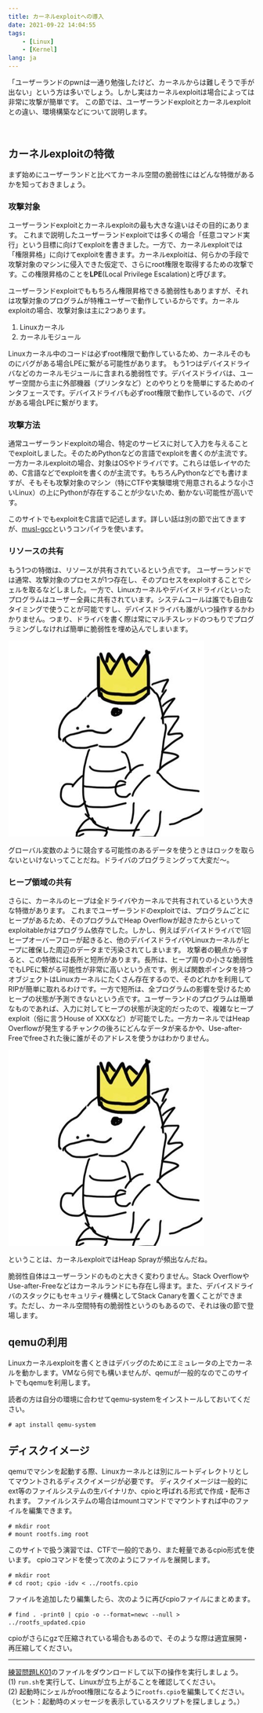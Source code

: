```yaml
---
title: カーネルexploitへの導入
date: 2021-09-22 14:04:55
tags:
    - [Linux]
    - [Kernel]
lang: ja
---
```

「ユーザーランドのpwnは一通り勉強したけど、カーネルからは難しそうで手が出ない」という方は多いでしょう。しかし実はカーネルexploitは場合によっては非常に攻撃が簡単です。
この節では、ユーザーランドexploitとカーネルexploitとの違い、環境構築などについて説明します。

<div class="column" title="目次">
<!-- toc --><br>
</div>

## カーネルexploitの特徴
まず始めにユーザーランドと比べてカーネル空間の脆弱性にはどんな特徴があるかを知っておきましょう。

### 攻撃対象
ユーザーランドexploitとカーネルexploitの最も大きな違いはその目的にあります。
これまで説明したユーザーランドexploitでは多くの場合「任意コマンド実行」という目標に向けてexploitを書きました。一方で、カーネルexploitでは「権限昇格」に向けてexploitを書きます。カーネルexploitは、何らかの手段で攻撃対象のマシンに侵入できた仮定で、さらにroot権限を取得するための攻撃です。この権限昇格のことを**LPE**(Local Privilege Escalation)と呼びます。

ユーザーランドexploitでももちろん権限昇格できる脆弱性もありますが、それは攻撃対象のプログラムが特権ユーザーで動作しているからです。カーネルexploitの場合、攻撃対象は主に2つあります。

1. Linuxカーネル
2. カーネルモジュール

Linuxカーネル中のコードは必ずroot権限で動作しているため、カーネルそのものにバグがある場合LPEに繋がる可能性があります。
もう1つはデバイスドライバなどのカーネルモジュールに含まれる脆弱性です。デバイスドライバは、ユーザー空間から主に外部機器（プリンタなど）とのやりとりを簡単にするためのインタフェースです。デバイスドライバも必ずroot権限で動作しているので、バグがある場合LPEに繋がります。

### 攻撃方法
通常ユーザーランドexploitの場合、特定のサービスに対して入力を与えることでexploitしました。そのためPythonなどの言語でexploitを書くのが主流です。
一方カーネルexploitの場合、対象はOSやドライバです。これらは低レイヤのため、C言語などでexploitを書くのが主流です。もちろんPythonなどでも書けますが、そもそも攻撃対象のマシン（特にCTFや実験環境で用意されるような小さいLinux）の上にPythonが存在することが少ないため、動かない可能性が高いです。

このサイトでもexploitをC言語で記述します。詳しい話は別の節で出てきますが、[musl-gcc](https://www.musl-libc.org/)というコンパイラを使います。

### リソースの共有
もう1つの特徴は、リソースが共有されているという点です。
ユーザーランドでは通常、攻撃対象のプロセスが1つ存在し、そのプロセスをexploitすることでシェルを取るなどしました。一方で、Linuxカーネルやデバイスドライバといったプログラムはユーザー全員に共有されています。システムコールは誰でも自由なタイミングで使うことが可能ですし、デバイスドライバも誰がいつ操作するかわかりません。つまり、ドライバを書く際は常にマルチスレッドのつもりでプログラミングしなければ簡単に脆弱性を埋め込んでしまいます。

<div class="balloon_l">
  <div class="faceicon"><img src="../img/cow.jpg" alt="牛さん" ></div>
  <p class="says">
    グローバル変数のように競合する可能性のあるデータを使うときはロックを取らないといけないってことだね。ドライバのプログラミングって大変だ〜。
  </p>
</div>

### ヒープ領域の共有
さらに、カーネルのヒープは全ドライバやカーネルで共有されているという大きな特徴があります。
これまでユーザーランドのexploitでは、プログラムごとにヒープがあるため、そのプログラムでHeap Overflowが起きたからといってexploitableかはプログラム依存でした。しかし、例えばデバイスドライバで1回ヒープオーバーフローが起きると、他のデバイスドライバやLinuxカーネルがヒープに確保した周辺のデータまで汚染されてしまいます。
攻撃者の観点からすると、この特徴には長所と短所があります。長所は、ヒープ周りの小さな脆弱性でもLPEに繋がる可能性が非常に高いという点です。例えば関数ポインタを持つオブジェクトはLinuxカーネルにたくさん存在するので、そのどれかを利用してRIPが簡単に取れるわけです。一方で短所は、全プログラムの影響を受けるためヒープの状態が予測できないという点です。ユーザーランドのプログラムは簡単なものであれば、入力に対してヒープの状態が決定的だったので、複雑なヒープexploit（俗に言うHouse of XXXなど）が可能でした。一方カーネルではHeap Overflowが発生するチャンクの後ろにどんなデータが来るかや、Use-after-Freeでfreeされた後に誰がそのアドレスを使うかはわかりません。

<div class="balloon_l">
  <div class="faceicon"><img src="../img/cow.jpg" alt="牛さん" ></div>
  <p class="says">
    ということは、カーネルexploitではHeap Sprayが頻出なんだね。
  </p>
</div>

脆弱性自体はユーザーランドのものと大きく変わりません。Stack OverflowやUse-after-Freeなどはカーネルランドにも存在し得ます。また、デバイスドライバのスタックにもセキュリティ機構としてStack Canaryを置くことができます。ただし、カーネル空間特有の脆弱性というのもあるので、それは後の節で登場します。

## qemuの利用
Linuxカーネルexploitを書くときはデバッグのためにエミュレータの上でカーネルを動かします。VMなら何でも構いませんが、qemuが一般的なのでこのサイトでもqemuを利用します。

読者の方は自分の環境に合わせてqemu-systemをインストールしておいてください。
```
# apt install qemu-system
```

## ディスクイメージ
qemuでマシンを起動する際、Linuxカーネルとは別にルートディレクトリとしてマウントされるディスクイメージが必要です。
ディスクイメージは一般的にext等のファイルシステムの生バイナリか、cpioと呼ばれる形式で作成・配布されます。
ファイルシステムの場合はmountコマンドでマウントすれば中のファイルを編集できます。
```
# mkdir root
# mount rootfs.img root
```

このサイトで扱う演習では、CTFで一般的であり、また軽量であるcpio形式を使います。
cpioコマンドを使って次のようにファイルを展開します。
```
# mkdir root
# cd root; cpio -idv < ../rootfs.cpio
```
ファイルを追加したり編集したら、次のように再びcpioファイルにまとめます。
```
# find . -print0 | cpio -o --format=newc --null > ../rootfs_updated.cpio
```
cpioがさらにgzで圧縮されている場合もあるので、そのような際は適宜展開・再圧縮してください。

----

<div class="column" title="例題">
  <a href="../LK01/distfiles/LK01.tar.gz">練習問題LK01</a>のファイルをダウンロードして以下の操作を実行しましょう。<br>
  (1) <code>run.sh</code>を実行して、Linuxが立ち上がることを確認してください。<br>
  (2) 起動時にシェルがroot権限になるように<code>rootfs.cpio</code>を編集してください。（ヒント：起動時のメッセージを表示しているスクリプトを探しましょう。）
</div>
